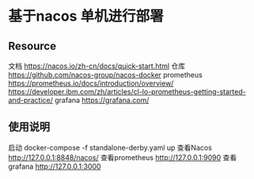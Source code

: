 # 基于nacos 单机进行部署

## Resource

文档 https://nacos.io/zh-cn/docs/quick-start.html
仓库 https://github.com/nacos-group/nacos-docker
prometheus https://prometheus.io/docs/introduction/overview/
    https://developer.ibm.com/zh/articles/cl-lo-prometheus-getting-started-and-practice/
grafana https://grafana.com/

## 使用说明

启动 docker-compose -f standalone-derby.yaml up
查看Nacos http://127.0.0.1:8848/nacos/
查看prometheus http://127.0.0.1:9090
查看grafana http://127.0.0.1:3000
